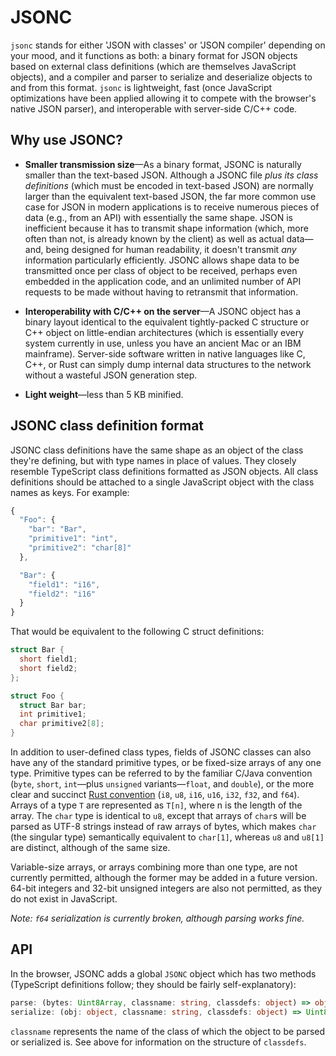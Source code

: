 # JSONC

`jsonc` stands for either 'JSON with classes' or 'JSON compiler' depending on
your mood, and it functions as both: a binary format for JSON objects based on
external class definitions (which are themselves JavaScript objects), and a
compiler and parser to serialize and deserialize objects to and from this
format. `jsonc` is lightweight, fast (once JavaScript optimizations have been
applied allowing it to compete with the browser's native JSON parser), and
interoperable with server-side C/C++ code.

## Why use JSONC?

  * **Smaller transmission size**—As a binary format, JSONC is naturally
    smaller than the text-based JSON. Although a JSONC file *plus its class
    definitions* (which must be encoded in text-based JSON) are normally larger
    than the equivalent text-based JSON, the far more common use case for JSON
    in modern applications is to receive numerous pieces of data (e.g., from
    an API) with essentially the same shape. JSON is inefficient because it has
    to transmit shape information (which, more often than not, is already known
    by the client) as well as actual data—and, being designed for human
    readability, it doesn't transmit *any* information particularly efficiently.
    JSONC allows shape data to be transmitted once per class of object to be
    received, perhaps even embedded in the application code, and an unlimited
    number of API requests to be made without having to retransmit that
    information.

  * **Interoperability with C/C++ on the server**—A JSONC object has a binary
    layout identical to the equivalent tightly-packed C structure or C++ object
    on little-endian architectures (which is essentially every system currently
    in use, unless you have an ancient Mac or an IBM mainframe). Server-side
    software written in native languages like C, C++, or Rust can simply dump
    internal data structures to the network without a wasteful JSON generation
    step.

  * **Light weight**—less than 5 KB minified.

## JSONC class definition format

JSONC class definitions have the same shape as an object of the class they're
defining, but with type names in place of values. They closely resemble
TypeScript class definitions formatted as JSON objects. All class definitions
should be attached to a single JavaScript object with the class names as keys.
For example:

```javascript
{
  "Foo": {
    "bar": "Bar",
    "primitive1": "int",
    "primitive2": "char[8]"
  },

  "Bar": {
    "field1": "i16",
    "field2": "i16"
  }
}
```

That would be equivalent to the following C struct definitions:

```c
struct Bar {
  short field1;
  short field2;
};

struct Foo {
  struct Bar bar;
  int primitive1;
  char primitive2[8];
}
```

In addition to user-defined class types, fields of JSONC classes can also have
any of the standard primitive types, or be fixed-size arrays of any one type.
Primitive types can be referred to by the familiar C/Java convention  (`byte`,
`short`, `int`—plus `unsigned` variants—`float`, and `double`), or the more
clear and succinct [Rust convention](https://doc.rust-lang.org/1.6.0/book/primitive-types.html)
(`i8`, `u8`, `i16`, `u16`, `i32`, `f32`, and `f64`). Arrays of a type `T` are
represented as `T[n]`, where n is the length of the array. The `char` type is
identical to `u8`, except that arrays of `char`s will be parsed as UTF-8
strings instead of raw arrays of bytes, which makes `char` (the singular type)
semantically equivalent to `char[1]`, whereas `u8` and `u8[1]` are distinct,
although of the same size.

Variable-size arrays, or arrays combining more than one type, are not currently
permitted, although the former may be added in a future version. 64-bit integers
and 32-bit unsigned integers are also not permitted, as they do not exist in
JavaScript.

*Note: `f64` serialization is currently broken, although parsing works fine.*

## API

In the browser, JSONC adds a global `JSONC` object which has two methods
(TypeScript definitions follow; they should be fairly self-explanatory):

```typescript
parse: (bytes: Uint8Array, classname: string, classdefs: object) => object
serialize: (obj: object, classname: string, classdefs: object) => Uint8Array
```

`classname` represents the name of the class of which the object to be parsed
or serialized is. See above for information on the structure of `classdefs`.
